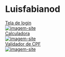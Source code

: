 <link rel="stylesheet" type="text/css" href="readme/styles.css">
<html lang="pt-br">
<body>
    <h1>Luisfabianod</h1>
    <div class="center">
    <a href="Treino/treino03/index.html" target="blank">Tela de login</a>
    <br>
    <a href="Treino/treino03/index.html" target="blank" class="imagem"><img src="imagens/tela-login.png" alt="imagem-site"></a>
    <br> 
    <a href="Treino/Treino06/index.html" target="blank">Calculadora</a>
    <br>
    <a href="Treino/Treino06/index.html" target="blank" class="imagem"><img src="imagens/calculadora.png" alt="imagem-site"></a>
    <br>
    <a href="udemy/JS/Aula35/validaCPF.html" target="blank">Validador de CPF</a>
    <br>
    <a href="udemy/JS/Aula35/validaCPF.html" target="blank" class="imagem"><img src="imagens/valida-cpf.png" alt="imagem-site"></a>
    </div>
    
</body>
</html>